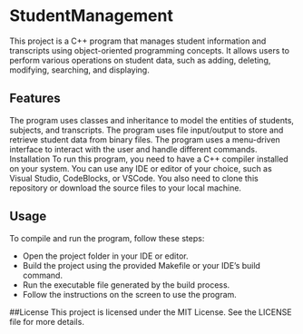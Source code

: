 # StudentManagement
This project is a C++ program that manages student information and transcripts using object-oriented programming concepts. It allows users to perform various operations on student data, such as adding, deleting, modifying, searching, and displaying.

## Features
The program uses classes and inheritance to model the entities of students, subjects, and transcripts.
The program uses file input/output to store and retrieve student data from binary files.
The program uses a menu-driven interface to interact with the user and handle different commands.
Installation
To run this program, you need to have a C++ compiler installed on your system. You can use any IDE or editor of your choice, such as Visual Studio, CodeBlocks, or VSCode. You also need to clone this repository or download the source files to your local machine.

## Usage
To compile and run the program, follow these steps:

+ Open the project folder in your IDE or editor.
+ Build the project using the provided Makefile or your IDE’s build command.
+ Run the executable file generated by the build process.
+ Follow the instructions on the screen to use the program.
  
##License
This project is licensed under the MIT License. See the LICENSE file for more details.
